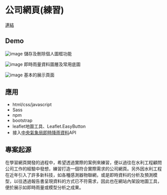 # 公司網頁(練習)

[連結](https://tervainl.github.io/website-practice/index.html)
## Demo

![image](https://user-images.githubusercontent.com/95029756/151184176-5c651cef-7b58-4b29-9226-eab56860ec79.png)
儲存及刪除個人圖框功能

![image](https://user-images.githubusercontent.com/95029756/151184858-5bc69af5-5748-4e11-828e-c156ee1242fe.png)
即時雨量資料圖層及常用底圖

![image](https://user-images.githubusercontent.com/95029756/151183204-fb2a46b2-056a-4552-b188-ba198d1cc2a7.png)
基本的展示頁面

## 應用
  - html/css/javascript 
  - Sass
  - npm
  - bootstrap
  - leaflet地圖工具、Leaflet.EasyButton
  - 接入[中央氣象局即時降雨資料](https://data.gov.tw/dataset/9177)API

## 專案起源

在學習網頁開發的過程中，希望透過實際的案例來練習，便以過往在水利工程顧問公司工作的經驗中發想，練習打造一個符合實際需求的公司網頁。另外因水利工程在近年引入了許多新科技，如各種感測器物聯網，或是即時資料的分析及預測模型，以往透過報告書呈現資料的方式已不符需求，因此也在網站內架設地圖工具，便於展示如即時雨量或模型分析之成果。
